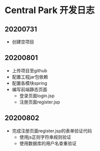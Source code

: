 # Central Park 开发日志

## 20200731
- 创建空项目

## 20200801
- 上传项目至github
- 配置工程jar包依赖
- 配置各模块spring
- 编写前端静态页面
    - 登录页面login.jsp
    - 注册页面register.jsp
    
## 20200802
- 完成注册页面register.jsp的表单验证代码
    - 使用js正则字符串规则验证
    - 使用数据库的用户名查重验证
